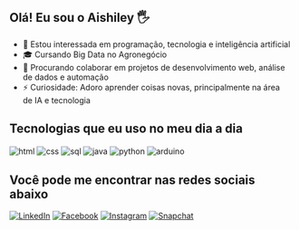 ## Olá! Eu sou o Aishiley 🖐

- 👀 Estou interessada em programação, tecnologia e inteligência artificial
- 🎓 Cursando Big Data no Agronegócio
- 💞 Procurando colaborar em projetos de desenvolvimento web, análise de dados e automação
- ⚡ Curiosidade: Adoro aprender coisas novas, principalmente na área de IA e tecnologia

## Tecnologias que eu uso no meu dia a dia

<div style="display: inline_block">
  <img align="center" alt="html" src="https://img.shields.io/badge/HTML5-E34F26?style=for-the-badge&logo=html&logoColor=white" />
  <img align="center" alt="css" src="https://img.shields.io/badge/CSS3-1572B6?style=for-the-badge&logo=css3&logoColor=white" />
  <img align="center" alt="sql" src="https://img.shields.io/badge/SQL-4479A1?style=for-the-badge&logo=sql&logoColor=white" />
  <img align="center" alt="java" src="https://img.shields.io/badge/Java-007396?style=for-the-badge&logo=java&logoColor=white" />
  <img align="center" alt="python" src="https://img.shields.io/badge/Python-3776AB?style=for-the-badge&logo=python&logoColor=white" />
  <img align="center" alt="arduino" src="https://img.shields.io/badge/Arduino-00979D?style=for-the-badge&logo=arduino&logoColor=white" />
</div>

## Você pode me encontrar nas redes sociais abaixo

[![LinkedIn](https://img.shields.io/badge/LinkedIn-0077B5?style=for-the-badge&logo=linkedin&logoColor=white)](https://www.linkedin.com/in/aishiley-fran%C3%A7a-1a387325a?utm_source=share&utm_campaign=share_via&utm_content=profile&utm_medium=android_app)
[![Facebook](https://img.shields.io/badge/Facebook-1877F2?style=for-the-badge&logo=facebook&logoColor=white)](https://www.facebook.com/share/19QVmK5cBS/)
[![Instagram](https://img.shields.io/badge/Instagram-E4405F?style=for-the-badge&logo=instagram&logoColor=white)](https://www.instagram.com/eu.arielaa/profilecard/?igsh=MXUyNDc1MjhhZ3h1OQ==)
[![Snapchat](https://img.shields.io/badge/Snapchat-FFFC00?style=for-the-badge&logo=snapchat&logoColor=black)](https://www.snapchat.com/add/aishileyy?share_id=TGteEH6qVkU&locale=pt-BR)


